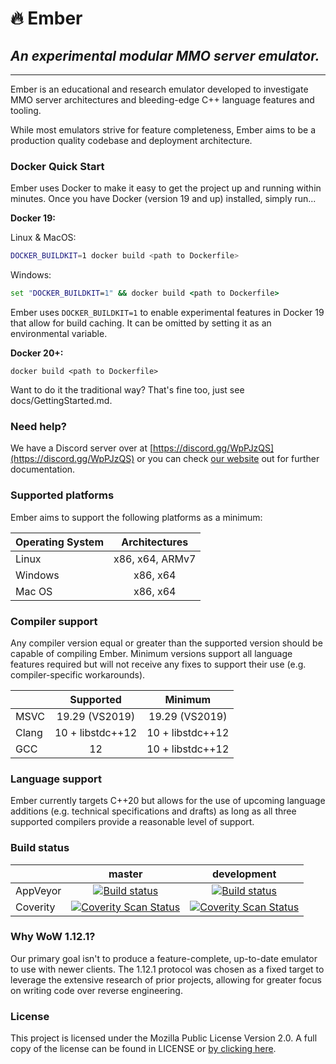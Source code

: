 # 🔥 **Ember**

## *An experimental modular MMO server emulator.*

---

Ember is an educational and research emulator developed to investigate MMO server architectures and bleeding-edge C++ language features and tooling.

While most emulators strive for feature completeness, Ember aims to be a production quality codebase and deployment architecture.

### Docker Quick Start

Ember uses Docker to make it easy to get the project up and running within minutes. Once you have Docker (version 19 and up) installed, simply run...


**Docker 19:**

Linux & MacOS:

```bash
DOCKER_BUILDKIT=1 docker build <path to Dockerfile>
```

Windows:

```cmd
set "DOCKER_BUILDKIT=1" && docker build <path to Dockerfile>
```

Ember uses `DOCKER_BUILDKIT=1` to enable experimental features in Docker 19 that allow for build caching. It can be omitted by setting it as an environmental variable.

**Docker 20+:**
```
docker build <path to Dockerfile>
```

Want to do it the traditional way? That's fine too, just see docs/GettingStarted.md.

### Need help?

We have a Discord server over at [https://discord.gg/WpPJzQS](https://discord.gg/WpPJzQS) or you can check [our website](https://emberemu.com) out for further documentation.

### Supported platforms

Ember aims to support the following platforms as a minimum:

| Operating System  | Architectures |
| :------------ |:---------------:|
| Linux         | x86, x64, ARMv7 |
| Windows       | x86, x64        |
| Mac OS        | x86, x64        |

### Compiler support

Any compiler version equal or greater than the supported version should be capable of compiling Ember. Minimum versions support all language features required but will not receive any fixes to support their use (e.g. compiler-specific workarounds).

|       |  Supported  |   Minimum   |
|-------|:-----------:|:-----------:|
| MSVC  | 19.29 (VS2019) | 19.29 (VS2019) |
| Clang |     10 + libstdc++12     |     10 + libstdc++12     |
| GCC   |     12     |     10 + libstdc++12     |

### Language support

Ember currently targets C++20 but allows for the use of upcoming language additions (e.g. technical specifications and drafts) as long as all three supported compilers provide a reasonable level of support.

### Build status

|  | master  | development |
| :------------ |:---------------:|:---------------:|
| AppVeyor | [![Build status](https://ci.appveyor.com/api/projects/status/wtctwhykqeelwk4g/branch/master?svg=true)](https://ci.appveyor.com/project/Chaosvex/ember/branch/master) | [![Build status](https://ci.appveyor.com/api/projects/status/wtctwhykqeelwk4g/branch/development?svg=true)](https://ci.appveyor.com/project/Chaosvex/ember/branch/development)  |
| Coverity | [![Coverity Scan Status](https://scan.coverity.com/projects/5653/badge.svg)](https://scan.coverity.com/projects/5653) | [![Coverity Scan Status](https://scan.coverity.com/projects/5653/badge.svg)](https://scan.coverity.com/projects/5653) |

### Why WoW 1.12.1?

Our primary goal isn't to produce a feature-complete, up-to-date emulator to use with newer clients. The 1.12.1 protocol was chosen as a fixed target to leverage the extensive research of prior projects, allowing for greater focus on writing code over reverse engineering.

### License

This project is licensed under the Mozilla Public License Version 2.0. A full copy of the license can be found in LICENSE or [by clicking here](http://mozilla.org/MPL/2.0/).
